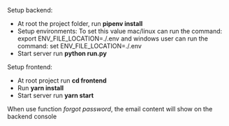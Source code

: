 Setup backend:
- At root the project folder, run **pipenv install**
- Setup environments:
To set this value mac/linux can run the command:
export ENV_FILE_LOCATION=./.env
and windows user can run the command:
set ENV_FILE_LOCATION=./.env
- Start server run **python run.py**

Setup frontend:
- At root project run **cd frontend**
- Run **yarn install**
- Start server run **yarn start**

When use function *forgot password*, the email content will show on the backend console 
